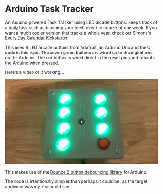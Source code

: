# Arduino Task Tracker

An Arduino powered Task Tracker using LED arcade buttons.  Keeps track of a daily task such as brushing your teeth over the course of one week.  If you want a much cooler version that tracks a whole year, check out [Simone's Every Day Calendar Kickstarter](https://www.kickstarter.com/projects/simonegiertz/the-every-day-calendar).

This uses 8 LED arcade buttons from Adafruit, an Arduino Uno and the C code in this repo.  The seven green buttons are wired up to the digital pins on the Arduino.  The red button is wired direct to the reset pins and reboots the Arduino when pressed.

Here's a video of it working...

[![video](tasktracker.png)](https://www.youtube.com/watch?v=BcS5LLRLeBo)

This makes use of the [Bounce 2 button debouncing library](http://thomasfredericks.github.io/Bounce2/files/index.html) for Arduino.

The code is intentionally simpler than perhaps it could be, as the target audience was my 7 year old son.
